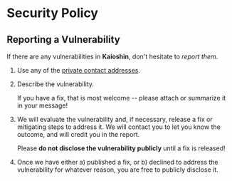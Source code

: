 # Security Policy

## Reporting a Vulnerability

If there are any vulnerabilities in **Kaioshin**, don't hesitate to _report them_.

1. Use any of the [private contact addresses](https://github.com/keep-starknet-strange/kaioshin#support).
2. Describe the vulnerability.

   If you have a fix, that is most welcome -- please attach or summarize it in your message!

3. We will evaluate the vulnerability and, if necessary, release a fix or mitigating steps to address it. We will contact you to let you know the outcome, and will credit you in the report.

   Please **do not disclose the vulnerability publicly** until a fix is released!

4. Once we have either a) published a fix, or b) declined to address the vulnerability for whatever reason, you are free to publicly disclose it.
